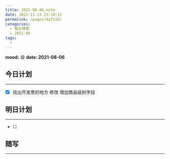 ```yaml
---
title: 2021-08-06_note
date: 2022-11-13 23:10:11
permalink: /pages/4af2a5/
categories:
  - 每日随笔
  - 2021-08
tags:
  - 
---
```

**mood:** :smile:  																		**date: 2021-08-06**  
## 今日计划  
------
- [x]  找出开发票的地方 修改 增加商品级别字段
## 明日计划  
------
- [ ]  
## 随写 
------
